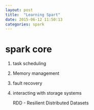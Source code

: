 ```yaml
---
layout: post
title:  "Learning Spart"
date: 2015-06-12 11:50:13
categories: spark
---
```



# spark core
1. task scheduling
2. Memory management
3. fault recovery
4. interacting with storage systems

    RDD - Resilient Distributed Datasets
